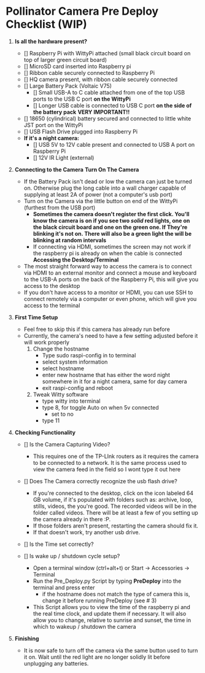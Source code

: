 # Pollinator Camera Pre Deploy Checklist (WIP)


1. **Is all the hardware present?**
    - [] Raspberry Pi with WittyPi attached (small black circuit board on top of larger green circuit board)
    - [] MicroSD card inserted into Raspberry pi
    - [] Ribbon cable securely connected to Raspberry Pi
    - [] HQ camera present, with ribbon cable securely connected
    - [] Large Battery Pack (Voltaic V75) 
        - [] Small USB-A to C cable attached from one of the top USB ports to the USB C port **on the WittyPi**
        - [] Longer USB cable is connected to USB C port **on the side of the battery pack** **VERY IMPORTANT!!**
    - [] 18650 (cylindrical) battery secured and connected to little white JST port on the WittyPi
    - [] USB Flash Drive plugged into Raspberry Pi
    - **If it's a night camera:**
        - [] USB 5V to 12V cable present and connected to USB A port on Raspberry Pi
        - [] 12V IR Light (external)

2. **Connecting to the Camera**
    **Turn On The Camera**
    - If the Battery Pack isn't dead or low the camera can just be turned on. Otherwise plug the long cable into a wall charger capable of supplying at least 2A of power (not a computer's usb port)
    - Turn on the Camera via the little button on end of the WittyPi (furthest from the USB port)
        - **Sometimes the camera doesn't register the first click. You'll know the camera is on if you see two *solid* red lights, one on the black circuit board and one on the green one. If They're blinking it's not on. There will also be a green light the will be blinking at random intervals**
        - If connecting via HDMI, sometimes the screen may not work if the raspberry pi is already on when the cable is connected
    **Accessing the Desktop/Terminal**
    - The most straight forward way to access the camera is to connect via HDMI to an external monitor and connect a mouse and keyboard to the USB-A ports on the back of the Raspberry Pi, this will give you access to the desktop
    - If you don't have access to a monitor or HDMI, you can use SSH to connect remotely via a computer or even phone, which will give you access to the terminal
3. **First Time Setup**
    - Feel free to skip this if this camera has already run before
    - Currently, the camera's need to have a few setting adjusted before it will work properly
        1. Change the hostname
            - Type sudo raspi-config in to terminal
            - select system information
            - select hostname
            - enter new hostname that has either the word night somewhere in it for a night camera, same for day camera
            - exit raspi-config and reboot
        2. Tweak Witty software
            - type witty into terminal
            - type 8, for toggle Auto on when 5v connected
                - set to no
            - type 11


4. **Checking Functionality**
    - [] Is the Camera Capturing Video?
        - This requires one of the TP-LInk routers as it requires the camera to be connected to a network.
          It is the same process used to view the camera feed in the field so I wont type it out here
    
    - [] Does The Camera correctly recognize the usb flash drive?
        - If you're connected to the desktop, click on the icon labeled 64 GB volume, if it's populated with folders such as: archive, loop, stills, videos, the you're good. The recorded videos will be in the folder called videos. There will be at least a few of you setting up the camera already in there :P.
        - If those folders aren't present, restarting the camera should fix it.
        - If that doesn't work, try another usb drive.

    - [] Is the Time set correctly?
    - [] Is wake up / shutdown cycle setup?
     
        - Open a terminal window (ctrl+alt+t) or Start -> Accessories -> Terminal
        - Run the Pre_Deploy.py Script by typing **PreDeploy** into the terminal and press enter
            - if the hostname does not match the type of camera this is, change it before running PreDeploy (see # 3)
        - This Script allows you to view the time of the raspberry pi and the real time clock, and update them if necessary. It will also allow you to change, relative to sunrise and sunset, the time in which to wakeup / shutdown the camera 
5. **Finishing**
    - It is now safe to turn off the camera via the same button used to turn it on. Wait until the red light are no longer solidly lit before unplugging any batteries.


